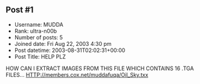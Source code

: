 ## Post #1
- Username: MUDDA
- Rank: ultra-n00b
- Number of posts: 5
- Joined date: Fri Aug 22, 2003 4:30 pm
- Post datetime: 2003-08-31T02:02:31+00:00
- Post Title: HELP PLZ

HOW CAN I  EXTRACT IMAGES FROM THIS FILE WHICH CONTAINS 16 .TGA FILES... 
[HTTP://members.cox.net/muddafuqa/Oil_Sky.txx](http://members.cox.net/muddafuqa/Oil_Sky.txx)

